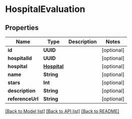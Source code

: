 # HospitalEvaluation

## Properties
Name | Type | Description | Notes
------------ | ------------- | ------------- | -------------
**id** | **UUID** |  | [optional] 
**hospitalId** | **UUID** |  | [optional] 
**hospital** | [**Hospital**](Hospital.md) |  | [optional] 
**name** | **String** |  | [optional] 
**stars** | **Int** |  | [optional] 
**description** | **String** |  | [optional] 
**referenceUrl** | **String** |  | [optional] 

[[Back to Model list]](../README.md#documentation-for-models) [[Back to API list]](../README.md#documentation-for-api-endpoints) [[Back to README]](../README.md)



